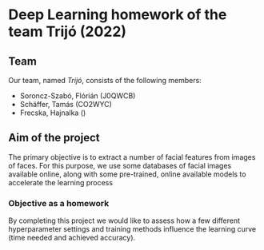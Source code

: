 # Deep Learning homework of the team Trijó (2022)
## Team
Our team, named *Trijó*, consists of the following members:<br/>
+ Soroncz-Szabó, Flórián (J0QWCB)
+ Schäffer, Tamás (CO2WYC)
+ Frecska, Hajnalka ()

## Aim of the project
The primary objective is to extract a number of facial features from images of faces. For this purpose, we use some databases of facial images available online, along with some pre-trained, online available models to accelerate the learning process

### Objective as a homework
By completing this project we would like to assess how a few different hyperparameter settings and training methods influence the learning curve (time needed and achieved accuracy).
